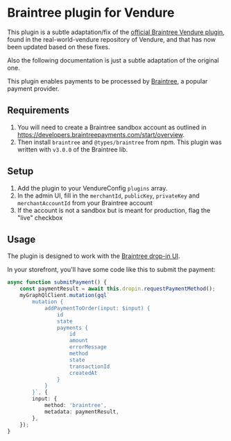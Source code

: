 # Braintree plugin for Vendure

This plugin is a subtle adaptation/fix of the [official Braintree Vendure plugin](https://github.com/vendure-ecommerce/real-world-vendure/tree/master/src/plugins/braintree), found in the real-world-vendure repository of Vendure, and that has now been updated based on these fixes.

Also the following documentation is just a subtle adaptation of the original one.

This plugin enables payments to be processed by [Braintree](https://www.braintreepayments.com/), a popular payment provider.

## Requirements

1. You will need to create a Braintree sandbox account as outlined in https://developers.braintreepayments.com/start/overview.
2. Then install `braintree` and `@types/braintree` from npm. This plugin was written with `v3.0.0` of the Braintree lib.

## Setup

1. Add the plugin to your VendureConfig `plugins` array.
2. In the admin UI, fill in the `merchantId`, `publicKey`, `privateKey` and `merchantAccountId` from your Braintree account
3. If the account is not a sandbox but is meant for production, flag the "live" checkbox

## Usage

The plugin is designed to work with the [Braintree drop-in UI](https://developers.braintreepayments.com/guides/drop-in/overview/javascript/v3).

In your storefront, you'll have some code like this to submit the payment:

```TypeScript
async function submitPayment() {
    const paymentResult = await this.dropin.requestPaymentMethod();
    myGraphQlClient.mutation(gql`
        mutation {
            addPaymentToOrder(input: $input) {
                id
                state
                payments {
                    id
                    amount
                    errorMessage
                    method
                    state
                    transactionId
                    createdAt
                }
            }
        }`, {
        input: {
            method: 'braintree',
            metadata: paymentResult,
        },
    });
}
```

